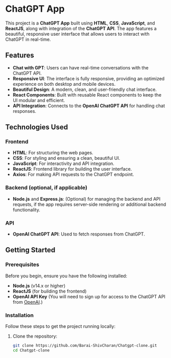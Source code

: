 # ChatGPT App

This project is a **ChatGPT App** built using **HTML**, **CSS**, **JavaScript**, and **ReactJS**, along with integration of the **ChatGPT API**. The app features a beautiful, responsive user interface that allows users to interact with ChatGPT in real-time.

## Features
- **Chat with GPT**: Users can have real-time conversations with the ChatGPT API.
- **Responsive UI**: The interface is fully responsive, providing an optimized experience on both desktop and mobile devices.
- **Beautiful Design**: A modern, clean, and user-friendly chat interface.
- **React Components**: Built with reusable React components to keep the UI modular and efficient.
- **API Integration**: Connects to the **OpenAI ChatGPT API** for handling chat responses.

## Technologies Used

### Frontend
- **HTML**: For structuring the web pages.
- **CSS**: For styling and ensuring a clean, beautiful UI.
- **JavaScript**: For interactivity and API integration.
- **ReactJS**: Frontend library for building the user interface.
- **Axios**: For making API requests to the ChatGPT endpoint.

### Backend (optional, if applicable)
- **Node.js** and **Express.js**: (Optional) for managing the backend and API requests, if the app requires server-side rendering or additional backend functionality.

### API
- **OpenAI ChatGPT API**: Used to fetch responses from ChatGPT.

## Getting Started

### Prerequisites
Before you begin, ensure you have the following installed:
- **Node.js** (v14.x or higher)
- **ReactJS** (for building the frontend)
- **OpenAI API Key** (You will need to sign up for access to the ChatGPT API from [OpenAI](https://platform.openai.com/).)

### Installation
Follow these steps to get the project running locally:

1. Clone the repository:
   ```bash
   git clone https://github.com/Barai-ShivCharan/Chatgpt-clone.git
   cd Chatgpt-clone
